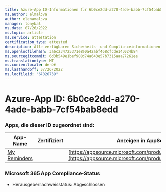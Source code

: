 ```yaml
---
title: Azure-App ID-Informationen für 6b0ce2dd-a270-4ade-babb-7cf54bab8edd
ms.author: elmalova
author: elenamalova
manager: tonybal
ms.date: 07/26/2022
ms.topic: article
ms.service: attestation
certification_type: attested
description: Alle verfügbaren Sicherheits- und Complianceinformationen für 6b0ce2dd-a270-4ade-babb-7cf54bab8edd.
ms.openlocfilehash: 3a6c234725371e8e0a42abf468cfcde143024b84
ms.sourcegitcommit: 6d3b549e1bef908d74a643e57b7315aaa27261ee
ms.translationtype: MT
ms.contentlocale: de-DE
ms.lasthandoff: 07/26/2022
ms.locfileid: "67026739"
---
```

# <a name="azure-app-id-6b0ce2dd-a270-4ade-babb-7cf54bab8edd"></a>Azure-App ID: 6b0ce2dd-a270-4ade-babb-7cf54bab8edd


### <a name="apps-associated-with-this-id"></a>Apps, die dieser ID zugeordnet sind:
| **App-Name** | **Zertifiziert** | **Anzeigen in AppSource** |
|--------------|---------------|-----------------------|
| [My Reminders](../forward/WA200004342.md) |  | [https://appsource.microsoft.com/product/office/WA200004342](https://appsource.microsoft.com/product/office/WA200004342) |

### <a name="microsoft-365-app-compliance-status"></a>Microsoft 365 App Compliance-Status
- Herausgebernachweisstatus: Abgeschlossen
